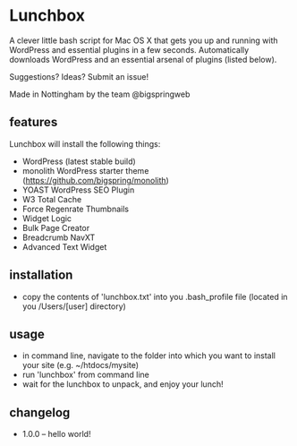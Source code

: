 Lunchbox
========

A clever little bash script for Mac OS X that gets you up and running with WordPress and essential plugins in a few seconds. Automatically downloads WordPress and an essential arsenal of plugins (listed below).

Suggestions? Ideas? Submit an issue!

Made in Nottingham by the team @bigspringweb

features
--------

Lunchbox will install the following things:

* WordPress (latest stable build)
* monolith WordPress starter theme (https://github.com/bigspring/monolith)
* YOAST WordPress SEO Plugin
* W3 Total Cache
* Force Regenrate Thumbnails
* Widget Logic
* Bulk Page Creator
* Breadcrumb NavXT
* Advanced Text Widget


installation
------------

* copy the contents of 'lunchbox.txt' into you .bash_profile file (located in you /Users/[user] directory)

usage
------

* in command line, navigate to the folder into which you want to install your site (e.g. ~/htdocs/mysite)
* run 'lunchbox' from command line
* wait for the lunchbox to unpack, and enjoy your lunch!

changelog
------

* 1.0.0 – hello world!